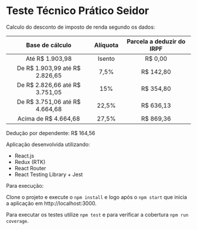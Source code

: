 # Teste Técnico Prático Seidor

Calculo do desconto de imposto de renda segundo os dados:

|         Base de cálculo        | Alíquota | Parcela a deduzir do IRPF |
|:------------------------------:|:--------:|:-------------------------:|
|         Até R$ 1.903,98        |  Isento  |          R$ 0,00          |
| De R$ 1.903,99 até R$ 2.826,65 |   7,5%   |         R$ 142,80         |
| De R$ 2.826,66 até R$ 3.751,05 |    15%   |         R$ 354,80         |
| De R$ 3.751,06 até R$ 4.664,68 |   22,5%  |         R$ 636,13         |
|      Acima de R$ 4.664,68      |   27,5%  |         R$ 869,36         |

Dedução por dependente: R$ 164,56

Aplicação desenvolvida utilizando: 

- React.js
- Redux (RTK)
- React Router
- React Testing Library + Jest

Para execução: 

Clone o projeto e execute o `npm install` e logo após o `npm start` que inicia a aplicação em http://localhost:3000.

Para executar os testes utilize `npm test` e para verificar a cobertura `npm run coverage`.
